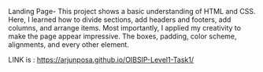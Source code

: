 Landing Page- This project shows a basic understanding of HTML and CSS. Here, I learned how to divide sections, add headers and footers, add columns, and arrange items. Most importantly, I applied my creativity to make the page appear impressive. The boxes, padding, color scheme, alignments, and every other element.


LINK is : https://arjunposa.github.io/OIBSIP-Level1-Task1/
